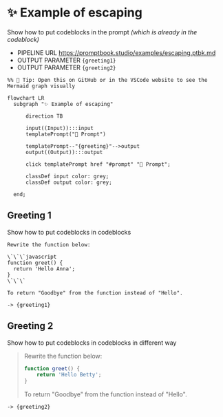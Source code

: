 # ✨ Example of escaping

Show how to put codeblocks in the prompt _(which is already in the codeblock)_

-   PIPELINE URL https://promptbook.studio/examples/escaping.ptbk.md
-   OUTPUT PARAMETER `{greeting1}`
-   OUTPUT PARAMETER `{greeting2}`

<!--Graph-->
<!-- ⚠️ WARNING: This code has been generated so that any manual changes will be overwritten -->

```mermaid
%% 🔮 Tip: Open this on GitHub or in the VSCode website to see the Mermaid graph visually

flowchart LR
  subgraph "✨ Example of escaping"

      direction TB

      input((Input)):::input
      templatePrompt("💬 Prompt")

      templatePrompt--"{greeting}"-->output
      output((Output)):::output

      click templatePrompt href "#prompt" "💬 Prompt";

      classDef input color: grey;
      classDef output color: grey;

  end;
```

<!--/Graph-->

## Greeting 1

Show how to put codeblocks in codeblocks

```
Rewrite the function below:

\`\`\`javascript
function greet() {
  return 'Hello Anna';
}
\`\`\`

To return "Goodbye" from the function instead of "Hello".

```

`-> {greeting1}`

## Greeting 2

Show how to put codeblocks in codeblocks in different way

> Rewrite the function below:
>
> ```javascript
> function greet() {
>     return 'Hello Betty';
> }
> ```
>
> To return "Goodbye" from the function instead of "Hello".

`-> {greeting2}`

